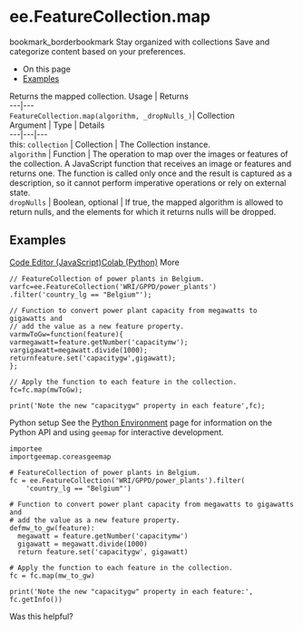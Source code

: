  
#  ee.FeatureCollection.map
bookmark_borderbookmark Stay organized with collections  Save and categorize content based on your preferences.
  * On this page
  * [Examples](https://developers.google.com/earth-engine/apidocs/ee-featurecollection-map#examples)


Returns the mapped collection.
Usage | Returns  
---|---  
`FeatureCollection.map(algorithm, _dropNulls_)`|  Collection  
Argument | Type | Details  
---|---|---  
this: `collection` | Collection | The Collection instance.  
`algorithm` | Function | The operation to map over the images or features of the collection. A JavaScript function that receives an image or features and returns one. The function is called only once and the result is captured as a description, so it cannot perform imperative operations or rely on external state.  
`dropNulls` | Boolean, optional | If true, the mapped algorithm is allowed to return nulls, and the elements for which it returns nulls will be dropped.  
## Examples
[Code Editor (JavaScript)](https://developers.google.com/earth-engine/apidocs/ee-featurecollection-map#code-editor-javascript-sample)[Colab (Python)](https://developers.google.com/earth-engine/apidocs/ee-featurecollection-map#colab-python-sample) More
```
// FeatureCollection of power plants in Belgium.
varfc=ee.FeatureCollection('WRI/GPPD/power_plants')
.filter('country_lg == "Belgium"');

// Function to convert power plant capacity from megawatts to gigawatts and
// add the value as a new feature property.
varmwToGw=function(feature){
varmegawatt=feature.getNumber('capacitymw');
vargigawatt=megawatt.divide(1000);
returnfeature.set('capacitygw',gigawatt);
};

// Apply the function to each feature in the collection.
fc=fc.map(mwToGw);

print('Note the new "capacitygw" property in each feature',fc);
```
Python setup
See the [ Python Environment](https://developers.google.com/earth-engine/guides/python_install) page for information on the Python API and using `geemap` for interactive development.
```
importee
importgeemap.coreasgeemap
```
```
# FeatureCollection of power plants in Belgium.
fc = ee.FeatureCollection('WRI/GPPD/power_plants').filter(
    'country_lg == "Belgium"')

# Function to convert power plant capacity from megawatts to gigawatts and
# add the value as a new feature property.
defmw_to_gw(feature):
  megawatt = feature.getNumber('capacitymw')
  gigawatt = megawatt.divide(1000)
  return feature.set('capacitygw', gigawatt)

# Apply the function to each feature in the collection.
fc = fc.map(mw_to_gw)

print('Note the new "capacitygw" property in each feature:', fc.getInfo())
```

Was this helpful?
